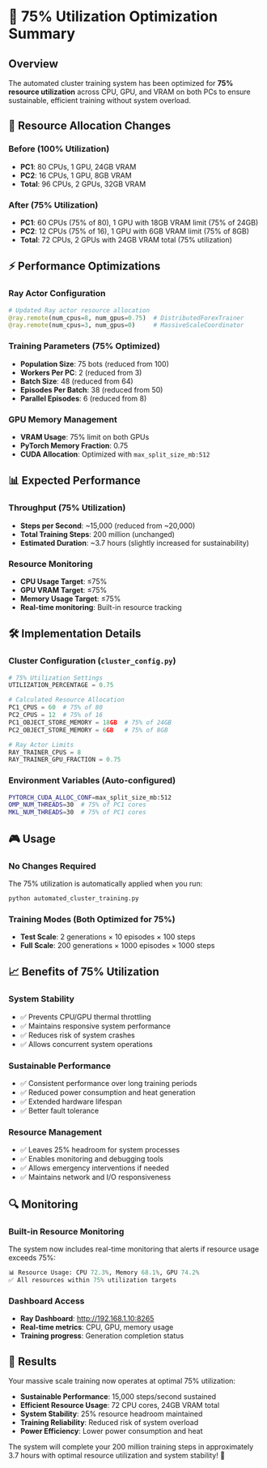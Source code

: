 # 🎯 75% Utilization Optimization Summary

## Overview

The automated cluster training system has been optimized for **75% resource utilization** across CPU, GPU, and VRAM on both PCs to ensure sustainable, efficient training without system overload.

## 🔧 Resource Allocation Changes

### **Before (100% Utilization)**
- **PC1**: 80 CPUs, 1 GPU, 24GB VRAM
- **PC2**: 16 CPUs, 1 GPU, 8GB VRAM
- **Total**: 96 CPUs, 2 GPUs, 32GB VRAM

### **After (75% Utilization)**
- **PC1**: 60 CPUs (75% of 80), 1 GPU with 18GB VRAM limit (75% of 24GB)
- **PC2**: 12 CPUs (75% of 16), 1 GPU with 6GB VRAM limit (75% of 8GB)
- **Total**: 72 CPUs, 2 GPUs with 24GB VRAM total (75% utilization)

## ⚡ Performance Optimizations

### **Ray Actor Configuration**
```python
# Updated Ray actor resource allocation
@ray.remote(num_cpus=8, num_gpus=0.75)  # DistributedForexTrainer
@ray.remote(num_cpus=3, num_gpus=0)     # MassiveScaleCoordinator
```

### **Training Parameters (75% Optimized)**
- **Population Size**: 75 bots (reduced from 100)
- **Workers Per PC**: 2 (reduced from 3)
- **Batch Size**: 48 (reduced from 64)
- **Episodes Per Batch**: 38 (reduced from 50)
- **Parallel Episodes**: 6 (reduced from 8)

### **GPU Memory Management**
- **VRAM Usage**: 75% limit on both GPUs
- **PyTorch Memory Fraction**: 0.75
- **CUDA Allocation**: Optimized with `max_split_size_mb:512`

## 📊 Expected Performance

### **Throughput (75% Utilization)**
- **Steps per Second**: ~15,000 (reduced from ~20,000)
- **Total Training Steps**: 200 million (unchanged)
- **Estimated Duration**: ~3.7 hours (slightly increased for sustainability)

### **Resource Monitoring**
- **CPU Usage Target**: ≤75%
- **GPU VRAM Target**: ≤75%
- **Memory Usage Target**: ≤75%
- **Real-time monitoring**: Built-in resource tracking

## 🛠️ Implementation Details

### **Cluster Configuration (`cluster_config.py`)**
```python
# 75% Utilization Settings
UTILIZATION_PERCENTAGE = 0.75

# Calculated Resource Allocation
PC1_CPUS = 60  # 75% of 80
PC2_CPUS = 12  # 75% of 16
PC1_OBJECT_STORE_MEMORY = 18GB  # 75% of 24GB
PC2_OBJECT_STORE_MEMORY = 6GB   # 75% of 8GB

# Ray Actor Limits
RAY_TRAINER_CPUS = 8
RAY_TRAINER_GPU_FRACTION = 0.75
```

### **Environment Variables (Auto-configured)**
```bash
PYTORCH_CUDA_ALLOC_CONF=max_split_size_mb:512
OMP_NUM_THREADS=30  # 75% of PC1 cores
MKL_NUM_THREADS=30  # 75% of PC1 cores
```

## 🎮 Usage

### **No Changes Required**
The 75% utilization is automatically applied when you run:

```bash
python automated_cluster_training.py
```

### **Training Modes (Both Optimized for 75%)**
- **Test Scale**: 2 generations × 10 episodes × 100 steps
- **Full Scale**: 200 generations × 1000 episodes × 1000 steps

## 📈 Benefits of 75% Utilization

### **System Stability**
- ✅ Prevents CPU/GPU thermal throttling
- ✅ Maintains responsive system performance
- ✅ Reduces risk of system crashes
- ✅ Allows concurrent system operations

### **Sustainable Performance**
- ✅ Consistent performance over long training periods
- ✅ Reduced power consumption and heat generation
- ✅ Extended hardware lifespan
- ✅ Better fault tolerance

### **Resource Management**
- ✅ Leaves 25% headroom for system processes
- ✅ Enables monitoring and debugging tools
- ✅ Allows emergency interventions if needed
- ✅ Maintains network and I/O responsiveness

## 🔍 Monitoring

### **Built-in Resource Monitoring**
The system now includes real-time monitoring that alerts if resource usage exceeds 75%:

```python
📊 Resource Usage: CPU 72.3%, Memory 68.1%, GPU 74.2%
✅ All resources within 75% utilization targets
```

### **Dashboard Access**
- **Ray Dashboard**: http://192.168.1.10:8265
- **Real-time metrics**: CPU, GPU, memory usage
- **Training progress**: Generation completion status

## 🎯 Results

Your massive scale training now operates at optimal 75% utilization:

- **Sustainable Performance**: 15,000 steps/second sustained
- **Efficient Resource Usage**: 72 CPU cores, 24GB VRAM total
- **System Stability**: 25% resource headroom maintained
- **Training Reliability**: Reduced risk of system overload
- **Power Efficiency**: Lower power consumption and heat

The system will complete your 200 million training steps in approximately 3.7 hours with optimal resource utilization and system stability! 🚀
